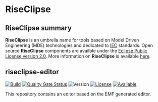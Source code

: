 # RiseClipse
## RiseClipse summary
**RiseClipse** is an umbrella name for tools based on Model Driven Engineering (MDE) technologies and dedicated to [IEC](http://www.iec.ch/) standards. Open source **RiseClipse** components are availble under the [Eclipse Public License version 2.0](https://www.eclipse.org/org/documents/epl-2.0/EPL-2.0.html). More information on **RiseClipse** is available [here](https://riseclipse.github.io/).

## riseclipse-editor
[![Build](https://github.com/riseclipse/riseclipse-editor/actions/workflows/Verify.yml/badge.svg)](https://github.com/riseclipse/riseclipse-editor/actions/workflows/Verify.yml)
[![Quality Gate Status](https://sonarcloud.io/api/project_badges/measure?project=riseclipse_riseclipse-editor&metric=alert_status)](https://sonarcloud.io/summary/new_code?id=riseclipse_riseclipse-editor)
![Version](https://img.shields.io/github/v/tag/riseclipse/riseclipse-editor?color=blueviolet&label=Latest)
[![License](https://img.shields.io/badge/License-EPL_2.0-blue.svg)](https://opensource.org/licenses/EPL-2.0)
[![Available](https://img.shields.io/badge/Available%20on-Maven%20Central-orange)](https://repo1.maven.org/maven2/io/github/riseclipse/fr.centralesupelec.edf.riseclipse.editor/)

This repository contains an editor based on the EMF generated editor.

